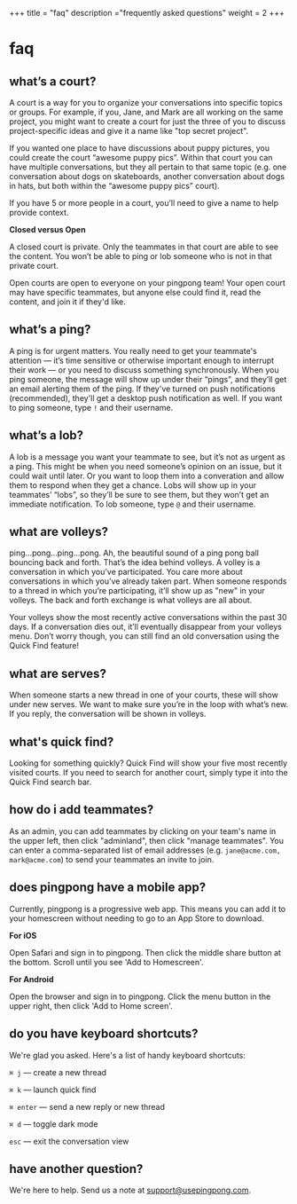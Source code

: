 +++
title = "faq"
description ="frequently asked questions"
weight = 2
+++

# faq

## what’s a court?
A court is a way for you to organize your conversations into specific topics or groups. For example, if you, Jane, and Mark are all working on the same project, you might want to create a court for just the three of you to discuss project-specific ideas and give it a name like "top secret project".

If you wanted one place to have discussions about puppy pictures, you could create the court “awesome puppy pics”. Within that court you can have multiple conversations, but they all pertain to that same topic (e.g. one conversation about dogs on skateboards, another conversation about dogs in hats, but both within the “awesome puppy pics” court).

If you have 5 or more people in a court, you’ll need to give a name to help provide context.

**Closed versus Open**

A closed court is private. Only the teammates in that court are able to see the content. You won’t be able to ping or lob someone who is not in that private court.

Open courts are open to everyone on your pingpong team! Your open court may have specific teammates, but anyone else could find it, read the content, and join it if they'd like.

## what’s a ping?
A ping is for urgent matters. You really need to get your teammate's attention — it’s time sensitive or otherwise important enough to interrupt their work — or you need to discuss something synchronously. When you ping someone, the message will show up under their “pings”, and they’ll get an email alerting them of the ping. If they've turned on push notifications (recommended), they'll get a desktop push notification as well. If you want to ping someone, type `!` and their username.

## what’s a lob?
A lob is a message you want your teammate to see, but it’s not as urgent as a ping. This might be when you need someone’s opinion on an issue, but it could wait until later. Or you want to loop them into a converation and allow them to respond when they get a chance. Lobs will show up in your teammates’ “lobs”, so they’ll be sure to see them, but they won’t get an immediate notification. To lob someone, type `@` and their username.

## what are volleys?
ping...pong...ping...pong. Ah, the beautiful sound of a ping pong ball bouncing back and forth. That’s the idea behind volleys. A volley is a conversation in which you’ve participated. You care more about conversations in which you’ve already taken part. When someone responds to a thread in which you’re participating, it’ll show up as "new" in your volleys. The back and forth exchange is what volleys are all about.

Your volleys show the most recently active conversations within the past 30 days. If a conversation dies out, it’ll eventually disappear from your volleys menu. Don’t worry though, you can still find an old conversation using the Quick Find feature!

## what are serves?
When someone starts a new thread in one of your courts, these will show under new serves. We want to make sure you’re in the loop with what’s new. If you reply, the conversation will be shown in volleys.

## what's quick find?
Looking for something quickly? Quick Find will show your five most recently visited courts. If you need to search for another court, simply type it into the Quick Find search bar.

## how do i add teammates?
As an admin, you can add teammates by clicking on your team's name in the upper left, then click "adminland", then click "manage teammates". You can enter a comma-separated list of email addresses (e.g. `jane@acme.com, mark@acme.com`) to send your teammates an invite to join.

## does pingpong have a mobile app?
Currently, pingpong is a progressive web app. This means you can add it to your homescreen without needing to go to an App Store to download.

**For iOS**

Open Safari and sign in to pingpong. Then click the middle share button at the bottom. Scroll until you see 'Add to Homescreen'.

**For Android**

Open the browser and sign in to pingpong. Click the menu button in the upper right, then click 'Add to Home screen'.

## do you have keyboard shortcuts?
We're glad you asked. Here's a list of handy keyboard shortcuts:

`⌘ j` — create a new thread

`⌘ k` — launch quick find

`⌘ enter` — send a new reply or new thread

`⌘ d` — toggle dark mode

`esc` — exit the conversation view

## have another question?
We're here to help. Send us a note at <a class="has-text-info" href="mailto:support@usepingpong.com">support@usepingpong.com</a>.
